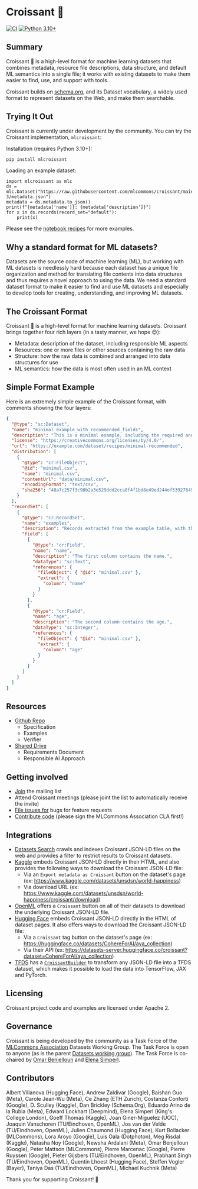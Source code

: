 # Croissant 🥐

[![CI](https://github.com/mlcommons/datasets_format/actions/workflows/ci.yml/badge.svg)](https://github.com/mlcommons/datasets_format/actions/workflows/ci.yml/badge.svg)
[![Python 3.10+](https://img.shields.io/badge/python-3.10+-blue.svg)](https://www.python.org/downloads/)

## Summary

Croissant 🥐 is a high-level format for machine learning datasets that combines metadata, resource file descriptions, data structure, and default ML semantics into a single file; it works with existing datasets to make them easier to find, use, and support with tools.

Croissant builds on [schema.org](https://schema.org/), and its Dataset vocabulary, a widely used format to represent datasets on the Web, and make them searchable.

## Trying It Out

Croissant is currently under development by the community. You can try the Croissant implementation, `mlcroissant`:

Installation (requires Python 3.10+):

```bash
pip install mlcroissant
```

Loading an example dataset:

```python3
import mlcroissant as mlc
ds = mlc.Dataset("https://raw.githubusercontent.com/mlcommons/croissant/main/datasets/1.0/gpt-3/metadata.json")
metadata = ds.metadata.to_json()
print(f"{metadata['name']}: {metadata['description']}")
for x in ds.records(record_set="default"):
    print(x)
```

Please see the [notebook recipes](python/mlcroissant/recipes) for more examples.

## Why a standard format for ML datasets?

Datasets are the source code of machine learning (ML), but working with ML datasets is needlessly hard because each dataset has a unique file organization and method for translating file contents into data structures and thus requires a novel approach to using the data. We need a standard dataset format to make it easier to find and use ML datasets and especially to develop tools for creating, understanding, and improving ML datasets.

## The Croissant Format

Croissant 🥐 is a high-level format for machine learning datasets. Croissant brings together four rich layers (in a tasty manner, we hope 😉):

- Metadata: description of the dataset, including responsible ML aspects
- Resources: one or more files or other sources containing the raw data
- Structure: how the raw data is combined and arranged into data structures for use
- ML semantics: how the data is most often used in an ML context

## Simple Format Example

Here is an extremely simple example of the Croissant format, with comments showing the four layers:

```json
{
  "@type": "sc:Dataset",
  "name": "minimal_example_with_recommended_fields",
  "description": "This is a minimal example, including the required and the recommended fields.",
  "license": "https://creativecommons.org/licenses/by/4.0/",
  "url": "https://example.com/dataset/recipes/minimal-recommended",
  "distribution": [
    {
      "@type": "cr:FileObject",
      "@id": "minimal.csv",
      "name": "minimal.csv",
      "contentUrl": "data/minimal.csv",
      "encodingFormat": "text/csv",
      "sha256": "48a7c257f3c90b2a3e529ddd2cca8f4f1bd8e49ed244ef53927649504ac55354"
    }
  ],
  "recordSet": [
    {
      "@type": "cr:RecordSet",
      "name": "examples",
      "description": "Records extracted from the example table, with their schema.",
      "field": [
        {
          "@type": "cr:Field",
          "name": "name",
          "description": "The first column contains the name.",
          "dataType": "sc:Text",
          "references": {
            "fileObject": { "@id": "minimal.csv" },
            "extract": {
              "column": "name"
            }
          }
        },
        {
          "@type": "cr:Field",
          "name": "age",
          "description": "The second column contains the age.",
          "dataType": "sc:Integer",
          "references": {
            "fileObject": { "@id": "minimal.csv" },
            "extract": {
              "column": "age"
            }
          }
        }
      ]
    }
  ]
}
```

## Resources

- [Github Repo](https://github.com/mlcommons/croissant)
  - Specification
  - Examples
  - Verifier
- [Shared Drive](https://drive.google.com/corp/drive/folders/1StGRO4CGWUsX9kHdM5aOQNOF1L5e2y97)
  - Requirements Document
  - Responsible AI Approach

<!---
## How to use
* Downloading an ML dataset: Look for a Croissant file. If it doesn’t exist, ask the dataset owners for one and point them to this page.
* Loading an ML dataset for use with a model: pyTorch and TensorFlow integrations enable loading any dataset with a Croissant file and recognized data file types as follows:
* Creating or sharing an ML dataset: Create a Croissant file for your dataset starting with one of the templates here and verifying correctness using this script.
* Developing ML dataset tooling: Consider supporting Croissant as part of your tool. You can find generic loader code here (under development).
* Accepting ML dataset papers: Consider requiring Croissant files for new datasets. Help everyone by making datasets easier to find and use!
-->

## Getting involved

- [Join](https://groups.google.com/a/mlcommons.org/g/croissant) the mailing list
- Attend Croissant meetings (please joint the list to automatically receive the invite)
- [File issues for](https://github.com/mlcommons/croissant) bugs for feature requests
- [Contribute code](https://github.com/mlcommons/croissant) (please sign the MLCommons Association CLA first!)

## Integrations

- [Datasets Search](https://datasetsearch.research.google.com) crawls and indexes Croissant JSON-LD files on the web and provides a filter to restrict results to Croissant datasets.
- [Kaggle](https://www.kaggle.com/datasets) embeds Croissant JSON-LD directly in their HTML, and also provides the following ways to download the Croissant JSON-LD file:
  - Via an `Export metadata as Croissant` button on the dataset's page (ex: <https://www.kaggle.com/datasets/unsdsn/world-happiness>)
  - Via download URL (ex: <https://www.kaggle.com/datasets/unsdsn/world-happiness/croissant/download>)
- [OpenML](https://www.openml.org/search?type=data) offers a `Croissant` button on all of their datasets to download the underlying Croissant JSON-LD file.
- [Hugging Face](https://huggingface.co/) embeds Croissant JSON-LD directly in the HTML of dataset pages. It also offers ways to download the Croissant JSON-LD file:
  - Via a `Croissant` tag button on the dataset's page (ex: <https://huggingface.co/datasets/CohereForAI/aya_collection>)
  - Via their API (ex: <https://datasets-server.huggingface.co/croissant?dataset=CohereForAI/aya_collection>)
- [TFDS](https://www.tensorflow.org/datasets/overview) has a [`CroissantBuilder`](https://www.tensorflow.org/datasets/format_specific_dataset_builders#croissantbuilder) to transform any JSON-LD file into a TFDS dataset, which makes it possible to load the data into TensorFlow, JAX and PyTorch.

## Licensing

Croissant project code and examples are licensed under Apache 2.

## Governance

Croissant is being developed by the community as a Task Force of the [MLCommons Association](https://mlcommons.org) Datasets Working Group.
The Task Force is open to anyone (as is the parent [Datasets working group](https://mlcommons.org/en/groups/datasets/)).
The Task Force is co-chaired by [Omar Benjelloun](mailto:benjello@google.com) and [Elena Simperl](mailto:elena.simperl@kcl.ac.uk).

## Contributors

Albert Villanova (Hugging Face), Andrew Zaldivar (Google), Baishan Guo (Meta), Carole Jean-Wu (Meta), Ce Zhang (ETH Zurich), Costanza Conforti (Google), D. Sculley (Kaggle), Dan Brickley (Schema.Org), Eduardo Arino de la Rubia (Meta), Edward Lockhart (Deepmind), Elena Simperl (King's College London), Goeff Thomas (Kaggle), Joan Giner-Miguelez (UOC), Joaquin Vanschoren (TU/Eindhoven, OpenML), Jos van der Velde (TU/Eindhoven, OpenML), Julien Chaumond (Hugging Face), Kurt Bollacker (MLCommons), Lora Aroyo (Google), Luis Oala (Dotphoton), Meg Risdal (Kaggle), Natasha Noy (Google), Newsha Ardalani (Meta), Omar Benjelloun (Google), Peter Mattson (MLCommons), Pierre Marcenac (Google), Pierre Ruyssen (Google), Pieter Gijsbers (TU/Eindhoven, OpenML), Prabhant Singh (TU/Eindhoven, OpenML), Quentin Lhoest (Hugging Face), Steffen Vogler (Bayer), Taniya Das (TU/Eindhoven, OpenML), Michael Kuchnik (Meta)

Thank you for supporting Croissant! 🙂
